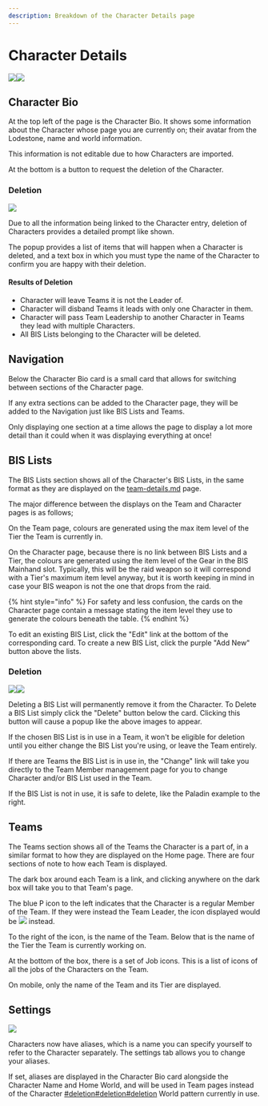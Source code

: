 ```yaml
---
description: Breakdown of the Character Details page
---
```


# Character Details

![](<../.gitbook/assets/image (19).png>)![](../.gitbook/assets/image.png)

## Character Bio

At the top left of the page is the Character Bio. It shows some information about the Character whose page you are currently on; their avatar from the Lodestone, name and world information.

This information is not editable due to how Characters are imported.

At the bottom is a button to request the deletion of the Character.

### Deletion

![](<../.gitbook/assets/image (8).png>)

Due to all the information being linked to the Character entry, deletion of Characters provides a detailed prompt like shown.

The popup provides a list of items that will happen when a Character is deleted, and a text box in which you must type the name of the Character to confirm you are happy with their deletion.

#### Results of Deletion

* Character will leave Teams it is not the Leader of.
* Character will disband Teams it leads with only one Character in them.
* Character will pass Team Leadership to another Character in Teams they lead with multiple Characters.
* All BIS Lists belonging to the Character will be deleted.

## Navigation

Below the Character Bio card is a small card that allows for switching between sections of the Character page.

If any extra sections can be added to the Character page, they will be added to the Navigation just like BIS Lists and Teams.

Only displaying one section at a time allows the page to display a lot more detail than it could when it was displaying everything at once!

## BIS Lists

The BIS Lists section shows all of the Character's BIS Lists, in the same format as they are displayed on the [team-details.md](../teams/team-details.md "mention") page.

The major difference between the displays on the Team and Character pages is as follows;

On the Team page, colours are generated using the max item level of the Tier the Team is currently in.&#x20;

On the Character page, because there is no link between BIS Lists and a Tier, the colours are generated using the item level of the Gear in the BIS Mainhand slot. Typically, this will be the raid weapon so it will correspond with a Tier's maximum item level anyway, but it is worth keeping in mind in case your BIS weapon is not the one that drops from the raid.

{% hint style="info" %}
For safety and less confusion, the cards on the Character page contain a message stating the item level they use to generate the colours beneath the table.
{% endhint %}

To edit an existing BIS List, click the "Edit" link at the bottom of the corresponding card. To create a new BIS List, click the purple "Add New" button above the lists.

### Deletion

![](<../.gitbook/assets/image (18).png>)![](<../.gitbook/assets/image (5).png>)

Deleting a BIS List will permanently remove it from the Character. To Delete a BIS List simply click the "Delete" button below the card. Clicking this button will cause a popup like the above images to appear.

If the chosen BIS List is in use in a Team, it won't be eligible for deletion until you either change the BIS List you're using, or leave the Team entirely.

If there are Teams the BIS List is in use in, the "Change" link will take you directly to the Team Member management page for you to change Character and/or BIS List used in the Team.

If the BIS List is not in use, it is safe to delete, like the Paladin example to the right.

## Teams

The Teams section shows all of the Teams the Character is a part of, in a similar format to how they are displayed on the Home page. There are four sections of note to how each Team is displayed.

The dark box around each Team is a link, and clicking anywhere on the dark box will take you to that Team's page.

The blue P icon to the left indicates that the Character is a regular Member of the Team. If they were instead the Team Leader, the icon displayed would be ![](<../.gitbook/assets/image (4).png>) instead.

To the right of the icon, is the name of the Team. Below that is the name of the Tier the Team is currently working on.

At the bottom of the box, there is a set of Job icons. This is a list of icons of all the jobs of the Characters on the Team.

On mobile, only the name of the Team and its Tier are displayed.

## Settings

![](<../.gitbook/assets/image (24).png>)

Characters now have aliases, which is a name you can specify yourself to refer to the Character separately. The settings tab allows you to change your aliases.

If set, aliases are displayed in the Character Bio card alongside the Character Name and Home World, and will be used in Team pages instead of the Character [#deletion](character-details.md#deletion "mention")[#deletion](character-details.md#deletion "mention")[#deletion](character-details.md#deletion "mention") World pattern currently in use.
